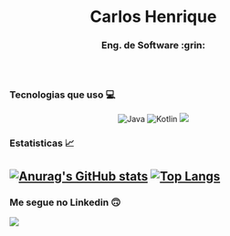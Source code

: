 <p align="center">
  <h1 align="center">Carlos Henrique</h1>
  <h3 align="center">Eng. de Software :grin:<h3>
  <br/>
</p>
  
 ### Tecnologias que uso :computer:
 
<p align="center">
  <img alt="Java" src="https://img.shields.io/badge/java-%23ED8B00.svg?style=for-the-badge&logo=java&logoColor=white"/>
  <img alt="Kotlin" src="https://img.shields.io/badge/kotlin-%230095D5.svg?style=for-the-badge&logo=kotlin&logoColor=white"/>
  <img src="https://img.shields.io/badge/Node.js-43853D?style=for-the-badge&logo=node.js&logoColor=white">
</p>

### Estatisticas :chart_with_upwards_trend:
[![Anurag's GitHub stats](https://github-readme-stats.vercel.app/api?username=dev-rodrigues&hide=issues,contribs)](https://github.com/anuraghazra/github-readme-stats)
[![Top Langs](https://github-readme-stats.vercel.app/api/top-langs/?username=dev-rodrigues&layout=compact)](https://github.com/anuraghazra/github-readme-stats)
---

### Me segue no Linkedin :upside_down_face:
<a href="https://www.linkedin.com/in/carlos-henrique-dos-santos-rodrigues-33b28b149/">
  <img src="https://img.shields.io/badge/LinkedIn-0077B5?style=for-the-badge&logo=linkedin&logoColor=white"></img>
</a>

